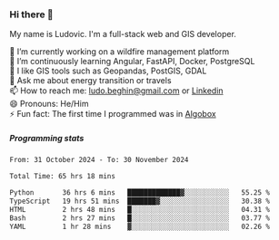 ### Hi there 👋

My name is Ludovic. I'm a full-stack web and GIS developer.

 🔭 I’m currently working on a wildfire management platform<br/>
 🌱 I’m continuously learning Angular, FastAPI, Docker, PostgreSQL<br/>
 👯 I like GIS tools such as Geopandas, PostGIS, GDAL<br/>
 💬 Ask me about energy transition or travels<br/>
 📫 How to reach me: ludo.beghin@gmail.com or [Linkedin](https://www.linkedin.com/in/ludovic-beghin/)<br/>
 😄 Pronouns: He/Him<br/>
 ⚡ Fun fact: The first time I programmed was in [Algobox](https://fr.wikipedia.org/wiki/Algobox)<br/>

##### Programming stats
<!--START_SECTION:waka-->

```txt
From: 31 October 2024 - To: 30 November 2024

Total Time: 65 hrs 18 mins

Python       36 hrs 6 mins   █████████████▓░░░░░░░░░░░   55.25 %
TypeScript   19 hrs 51 mins  ███████▓░░░░░░░░░░░░░░░░░   30.38 %
HTML         2 hrs 48 mins   █░░░░░░░░░░░░░░░░░░░░░░░░   04.31 %
Bash         2 hrs 27 mins   █░░░░░░░░░░░░░░░░░░░░░░░░   03.77 %
YAML         1 hr 28 mins    ▓░░░░░░░░░░░░░░░░░░░░░░░░   02.26 %
```

<!--END_SECTION:waka-->
